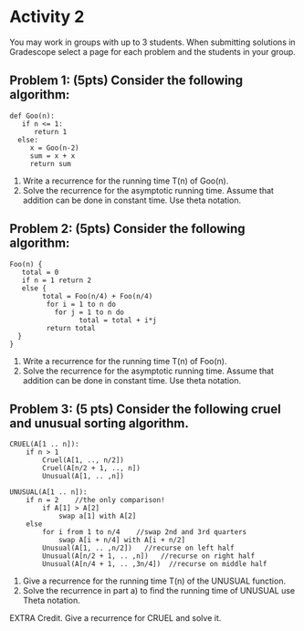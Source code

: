 # Activity 2
You may work in groups with up to 3 students. When submitting solutions in Gradescope select a page for each problem and the students in your group.

## Problem 1: (5pts) Consider the following algorithm:
```
def Goo(n):
   if n <= 1:
      return 1
  else:
     x = Goo(n-2)
     sum = x + x
     return sum
 ```

1. Write a recurrence for the running time T(n) of Goo(n).
2. Solve the recurrence for the asymptotic running time.  Assume that addition can be done in constant time. Use theta notation.

## Problem 2:  (5pts) Consider the following algorithm:
```
Foo(n) {
   total = 0
   if n = 1 return 2
   else {
        total = Foo(n/4) + Foo(n/4)
         for i = 1 to n do
           for j = 1 to n do
                 total = total + i*j
         return total
  }
}
```

1. Write a recurrence for the running time T(n) of Foo(n).
2. Solve the recurrence for the asymptotic running time.  Assume that addition can be done in constant time. Use theta notation.

## Problem 3:  (5 pts) Consider the following cruel and unusual sorting algorithm.
```
CRUEL(A[1 .. n]):
    if n > 1
        Cruel(A[1, .., n/2])
        Cruel(A[n/2 + 1, .., n])
        Unusual(A[1, .. ,n])
```
```
UNUSUAL(A[1 .. n]):
    if n = 2    //the only comparison!
        if A[1] > A[2]
            swap a[1] with A[2]
    else
        for i from 1 to n/4    //swap 2nd and 3rd quarters
            swap A[i + n/4] with A[i + n/2]
        Unusual(A[1, .. ,n/2])   //recurse on left half
        Unusual(A[n/2 + 1, .. ,n])   //recurse on right half
        Unusual(A[n/4 + 1, .. ,3n/4])  //recurse on middle half
```

1. Give a recurrence for the running time T(n) of the UNUSUAL function.
2. Solve the recurrence in part a) to find the running time of UNUSUAL use Theta notation.

EXTRA Credit.  Give a recurrence for CRUEL and solve it.
